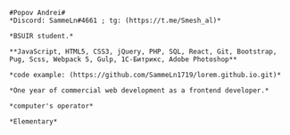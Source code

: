     #Popov Andrei#
    *Discord: SammeLn#4661 ; tg: (https://t.me/Smesh_al)*

    *BSUIR student.* 

    **JavaScript, HTML5, CSS3, jQuery, PHP, SQL, React, Git, Bootstrap, Pug, Scss, Webpack 5, Gulp, 1С-Битрикс, Adobe Photoshop**

    *code example: (https://github.com/SammeLn1719/lorem.github.io.git)*

    *One year of commercial web development as a frontend developer.*

    *computer's operator*

    *Elementary*
